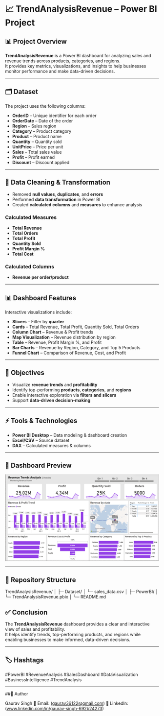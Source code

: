 # 📈 TrendAnalysisRevenue – Power BI Project

## 📊 Project Overview
**TrendAnalysisRevenue** is a Power BI dashboard for analyzing sales and revenue trends across products, categories, and regions.  
It provides key metrics, visualizations, and insights to help businesses monitor performance and make data-driven decisions.

---

## 🗂 Dataset
The project uses the following columns:

- **OrderID** – Unique identifier for each order  
- **OrderDate** – Date of the order  
- **Region** – Sales region  
- **Category** – Product category  
- **Product** – Product name  
- **Quantity** – Quantity sold  
- **UnitPrice** – Price per unit  
- **Sales** – Total sales value  
- **Profit** – Profit earned  
- **Discount** – Discount applied  

---

## 🧹 Data Cleaning & Transformation
- Removed **null values**, **duplicates**, and **errors**  
- Performed **data transformation** in Power BI  
- Created **calculated columns** and **measures** to enhance analysis  

### Calculated Measures
- **Total Revenue**  
- **Total Orders**  
- **Total Profit**  
- **Quantity Sold**  
- **Profit Margin %**  
- **Total Cost**  

### Calculated Columns
- **Revenue per order/product**  

---

## 📊 Dashboard Features
Interactive visualizations include:  

- **Slicers** – Filter by **quarter**  
- **Cards** – Total Revenue, Total Profit, Quantity Sold, Total Orders  
- **Column Chart** – Revenue & Profit trends  
- **Map Visualization** – Revenue distribution by region  
- **Table** – Revenue, Profit Margin %, and Profit  
- **Bar Charts** – Revenue by Region, Category, and Top 5 Products  
- **Funnel Chart** – Comparison of Revenue, Cost, and Profit  

---

## 🎯 Objectives
- Visualize **revenue trends** and **profitability**  
- Identify top-performing **products**, **categories**, and **regions**  
- Enable interactive exploration via **filters and slicers**  
- Support **data-driven decision-making**  

---

## ⚡ Tools & Technologies
- **Power BI Desktop** – Data modeling & dashboard creation  
- **Excel/CSV** – Source dataset  
- **DAX** – Calculated measures & columns  

---

## 📸 Dashboard Preview
![Dashboard Preview](https://github.com/gaurav36122/trend_analysis_revenue-excel-bi/blob/main/Dashboard.png?raw=true)  

---

## 🔗 Repository Structure

TrendAnalysisRevenue/
│
├─ Dataset/
│ └─ sales_data.csv
│
├─ PowerBI/
│ └─ TrendAnalysisRevenue.pbix
│
└─ README.md

## ✅ Conclusion
The **TrendAnalysisRevenue** dashboard provides a clear and interactive view of sales and profitability.  
It helps identify trends, top-performing products, and regions while enabling businesses to make informed, data-driven decisions.  

---

## 🏷 Hashtags
#PowerBI #RevenueAnalysis #SalesDashboard #DataVisualization #BusinessIntelligence #TrendAnalysis  

---

##👤 Author

Gaurav Singh
📧 Email: (gaurav36122@gmail.com)
💼 LinkedIn: (www.linkedin.com/in/gaurav-singh-692b24273)

